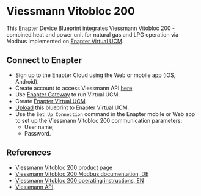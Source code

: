 # Viessmann Vitobloc 200

This Enapter Device Blueprint integrates Viessmann Vitobloc 200 - combined heat and power unit for natural gas and LPG operation via Modbus implemented on [Enapter Virtual UCM](https://go.enapter.com/handbook-vucm).

## Connect to Enapter

- Sign up to the Enapter Cloud using the Web or mobile app (iOS, Android).
- Create account to access Viessmann API [here](https://documentation.viessmann.com)
- Use [Enapter Gateway](https://go.enapter.com/handbook-gateway-setup) to run Virtual UCM.
- Create [Enapter Virtual UCM](https://go.enapter.com/handbook-vucm).
- [Upload](https://go.enapter.com/developers-upload-blueprint) this blueprint to Enapter Virtual UCM.
- Use the `Set Up Connection` command in the Enapter mobile or Web app to set up the Viessmann Vitobloc 200 communication parameters:
  - User name;
  - Password.


## References
- [Viessmann Vitobloc 200 product page](https://www.viessmann.co.uk/en/products/chp/vitobloc-range.html#models)
- [Viessmann Vitobloc 200 Modbus documentation, DE](https://static.viessmann.com/resources/technical_documents/DE/de/VBA/6175467VBA00001_1.pdf?#pagemode=bookmarks&zoom=page-fit&view=Fit)
- [Viessmann Vitobloc 200 operating instructions, EN](https://cdn0.scrvt.com/2828ebc457efab95be01dd36047e3b52/2e924c09f656052b/64dffbbf7d67/Vitobloc-200-EM-9-to-20-Operating-Instructions.PDF)
- [Viessmann API](https://documentation.viessmann.com/static/getting-started?sessionid=1)
